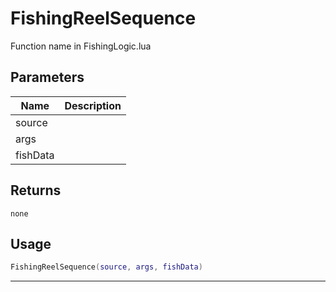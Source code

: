 # FishingReelSequence

Function name in FishingLogic.lua

## Parameters

| Name     | Description |
| -------- | ----------- |
| source   |             |
| args     |             |
| fishData |             |

## Returns

`none`

## Usage

```lua
FishingReelSequence(source, args, fishData)
```

---

